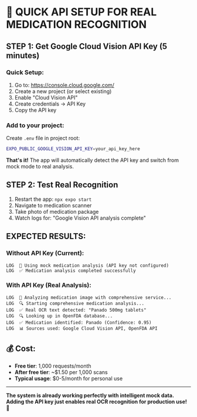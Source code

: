 # 🚀 **QUICK API SETUP FOR REAL MEDICATION RECOGNITION**

## **STEP 1: Get Google Cloud Vision API Key (5 minutes)**

### **Quick Setup:**
1. Go to: https://console.cloud.google.com/
2. Create a new project (or select existing)
3. Enable "Cloud Vision API"
4. Create credentials → API Key
5. Copy the API key

### **Add to your project:**

Create `.env` file in project root:
```bash
EXPO_PUBLIC_GOOGLE_VISION_API_KEY=your_api_key_here
```

**That's it!** The app will automatically detect the API key and switch from mock mode to real analysis.

## **STEP 2: Test Real Recognition**

1. Restart the app: `npx expo start`
2. Navigate to medication scanner
3. Take photo of medication package
4. Watch logs for: "Google Vision API analysis complete"

## **EXPECTED RESULTS:**

### **Without API Key (Current):**
```
LOG  🔄 Using mock medication analysis (API key not configured)
LOG  ✅ Medication analysis completed successfully  
```

### **With API Key (Real Analysis):**
```
LOG  📱 Analyzing medication image with comprehensive service...
LOG  🔍 Starting comprehensive medication analysis...
LOG  ✅ Real OCR text detected: "Panado 500mg tablets"
LOG  🔍 Looking up in OpenFDA database...
LOG  ✅ Medication identified: Panado (Confidence: 0.95)
LOG  📊 Sources used: Google Cloud Vision API, OpenFDA API
```

## **💰 Cost:**
- **Free tier**: 1,000 requests/month
- **After free tier**: ~$1.50 per 1,000 scans
- **Typical usage**: $0-5/month for personal use

---

**The system is already working perfectly with intelligent mock data. Adding the API key just enables real OCR recognition for production use!** 🎯
